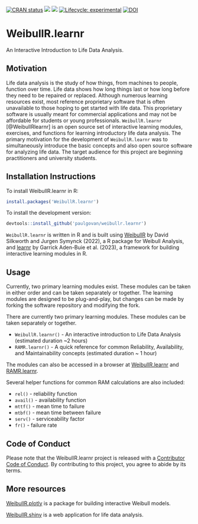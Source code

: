 [![CRAN
status](https://www.r-pkg.org/badges/version/WeibullR.learnr)](https://CRAN.R-project.org/package=WeibullR.learnr)
![](http://cranlogs.r-pkg.org/badges/grand-total/WeibullR.learnr)
![](http://cranlogs.r-pkg.org/badges/WeibullR.learnr) [![Lifecycle:
experimental](https://img.shields.io/badge/lifecycle-experimental-orange.svg)](https://lifecycle.r-lib.org/articles/stages.html#experimental)
[![DOI](https://zenodo.org/badge/644030886.svg)](https://zenodo.org/badge/latestdoi/644030886)

# WeibullR.learnr

An Interactive Introduction to Life Data Analysis. 

## Motivation

Life data analysis is the study of how things, from machines to people, function over time. Life data shows how long things last or how long before they need to be repaired or replaced. Although numerous learning resources exist, most reference proprietary software that is often unavailable to those hoping to get started with life data. This proprietary software is usually meant for commercial applications and may not be affordable for students or young professionals. `WeibullR.learnr` [@WeibullRlearnr] is an open source set of interactive learning modules, exercises, and functions for learning introductory life data analysis. The primary motivation for the development of `WeibullR.learnr` was to simultaneously introduce the basic concepts and also open source software for analyzing life data. The target audience for this project are beginning practitioners and university students. 

## Installation Instructions

To install WeibullR.learnr in R:

``` r
install.packages('WeibullR.learnr')
```

To install the development version:

``` r
devtools::install_github('paulgovan/weibullr.learnr')
```

`WeibullR.learnr` is written in R and is built using [WeibullR](https://CRAN.R-project.org/package=WeibullR) by David Silkworth and Jurgen Symynck (2022), a R package for Weibull Analysis, and [learnr](https://CRAN.R-project.org/package=learnr) by Garrick Aden-Buie et al. (2023), a framework for building interactive learning modules in R. 

## Usage

Currently, two primary learning modules exist. These modules can be taken in either order and can be taken separately or together. The learning modules are designed to be plug-and-play, but changes can be made by forking the software repository and modifying the fork.

There are currently two primary learning modules. These modules can be taken separately or together. 

* `WeibullR.learnr()` - An interactive introduction to Life Data Analysis (estimated duration ~2 hours)
* `RAMR.learnr()` - A quick reference for common Reliability, Availability, and Maintainability concepts (estimated duration ~ 1 hour)

The modules can also be accessed in a browser at [WeibullR.learnr](https://paulgovan.shinyapps.io/weibullrlearnr/) and [RAMR.learnr](https://paulgovan.shinyapps.io/ramrlearnr/).

Several helper functions for common RAM calculations are also included:

* `rel()` - reliability function
* `avail()` - availability function
* `mttf()` - mean time to failure
* `mtbf()` - mean time between failure
* `serv()` - serviceability factor
* `fr()` - failure rate

## Code of Conduct

Please note that the WeibullR.learnr project is released with a [Contributor Code of Conduct](https://paulgovan.github.io/WeibullR.learnr/CODE_OF_CONDUCT.html). By contributing to this project, you agree to abide by its terms.

## More resources

[WeibullR.plotly](https://paulgovan.github.io/WeibullR.plotly/) is a package for building interactive Weibull models. 

[WeibullR.shiny](https://paulgovan.github.io/WeibullR.shiny/) is a web application for life data analysis.


